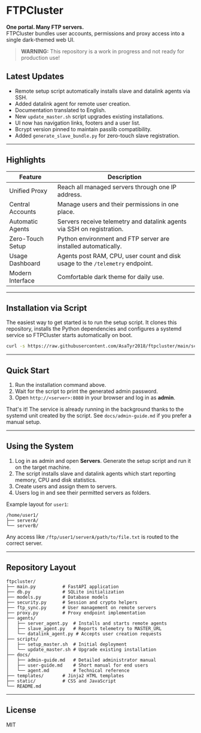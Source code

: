 # FTPCluster

**One portal. Many FTP servers.**  
FTPCluster bundles user accounts, permissions and proxy access into a single dark-themed web UI.

> **WARNING:** This repository is a work in progress and not ready for production use!

## Latest Updates
- Remote setup script automatically installs slave and datalink agents via SSH.
- Added datalink agent for remote user creation.
- Documentation translated to English.
- New `update_master.sh` script upgrades existing installations.
- UI now has navigation links, footers and a user list.
- Bcrypt version pinned to maintain passlib compatibility.
- Added `generate_slave_bundle.py` for zero-touch slave registration.

---

## Highlights

| Feature            | Description                                                           |
|--------------------|-----------------------------------------------------------------------|
| Unified Proxy      | Reach all managed servers through one IP address.                     |
| Central Accounts   | Manage users and their permissions in one place.                      |
| Automatic Agents   | Servers receive telemetry and datalink agents via SSH on registration. |
| Zero-Touch Setup   | Python environment and FTP server are installed automatically. |
| Usage Dashboard    | Agents post RAM, CPU, user count and disk usage to the `/telemetry` endpoint. |
| Modern Interface   | Comfortable dark theme for daily use.                                 |

---
## Installation via Script

The easiest way to get started is to run the setup script. It clones this
repository, installs the Python dependencies and configures a systemd service so
FTPCluster starts automatically on boot.

```bash
curl -s https://raw.githubusercontent.com/AsaTyr2018/ftpcluster/main/scripts/setup_master.sh | sudo bash
```

---

## Quick Start

1. Run the installation command above.
2. Wait for the script to print the generated admin password.
3. Open `http://<server>:8080` in your browser and log in as **admin**.

That's it! The service is already running in the background thanks to the
systemd unit created by the script. See `docs/admin-guide.md` if you prefer a
manual setup.

---

## Using the System

1. Log in as admin and open **Servers**. Generate the setup script and run it on the target machine.
2. The script installs slave and datalink agents which start reporting memory, CPU and disk statistics.
3. Create users and assign them to servers.
4. Users log in and see their permitted servers as folders.

Example layout for `user1`:
```
/home/user1/
├── serverA/
└── serverB/
```
Any access like `/ftp/user1/serverA/path/to/file.txt` is routed to the correct server.

---

## Repository Layout
```text
ftpcluster/
├── main.py          # FastAPI application
├── db.py            # SQLite initialization
├── models.py        # Database models
├── security.py      # Session and crypto helpers
├── ftp_sync.py      # User management on remote servers
├── proxy.py         # Proxy endpoint implementation
├── agents/
│   ├── server_agent.py  # Installs and starts remote agents
│   ├── slave_agent.py   # Reports telemetry to MASTER_URL
│   └── datalink_agent.py # Accepts user creation requests
├── scripts/
│   ├── setup_master.sh  # Initial deployment
│   └── update_master.sh # Upgrade existing installation
├── docs/
│   ├── admin-guide.md   # Detailed administrator manual
│   ├── user-guide.md    # Short manual for end users
│   └── agent.md         # Technical reference
├── templates/       # Jinja2 HTML templates
├── static/          # CSS and JavaScript
└── README.md
```

---

## License

MIT

